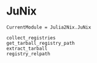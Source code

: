 # JuNix

```@meta
CurrentModule = Julia2Nix.JuNix
```

```@docs
collect_registries
get_tarball_registry_path
extract_tarball
registry_relpath
```
